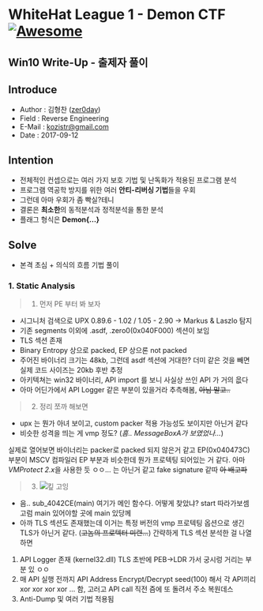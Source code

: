 # WhiteHat League 1 - Demon CTF [![Awesome](https://cdn.rawgit.com/sindresorhus/awesome/d7305f38d29fed78fa85652e3a63e154dd8e8829/media/badge.svg)](https://github.com/sindresorhus/awesome)
Win10 Write-Up - 출제자 풀이
-----------------------------------

## Introduce
* Author : 김형찬 ([zer0day](http:/zer0day.tistory.com))
* Field  : Reverse Engineering
* E-Mail : kozistr@gmail.com
* Date   : 2017-09-12

## Intention
* 전체적인 컨셉으로는 여러 가지 보호 기법 및 난독화가 적용된 프로그램 분석
* 프로그램 역공학 방지를 위한 여러 **안티-리버싱 기법**들을 우회
* 그런데 아마 우회가 ~~좀~~ 빡실?테니
* 결론은 **최소한**의 동적분석과 정적분석을 통한 분석
* 플래그 형식은 **Demon{...}**

## Solve
* 본격 초심 + 의식의 흐름 기법 풀이

### 1. Static Analysis
> 1. 먼저 PE 부터 봐 보자
-   시그니처 검색으로 UPX 0.89.6 - 1.02 / 1.05 - 2.90 -> Markus & Laszlo 탐지
-	기존 segments 이외에 .asdf, .zero0(0x040F000) 섹션이 보임
-	TLS 섹션 존재
-	Binary Entropy 상으로 packed, EP 상으론 not packed
-	주어진 바이너리 크기는 48kb, 그런데 asdf 섹션에 거대한? 더미 같은 것을 빼면 실제 코드 사이즈는 20kb 후반 추정
-	아키텍쳐는 win32 바이너리, API import 를 보니 사실상 쓰인 API 가 거의 읎다
-   아마 어딘가에서 API Logger 같은 부분이 있을거라 추측해봄, ~~아님 말고..~~
> 2. 정리 쪼까 해보면
- upx 는 뭔가 아녀 보이고, custom packer 적용 가능성도 보이지만 아닌거 같다
- 비슷한 성격을 띄는 게 vmp 정도? (*흠.. MessageBoxA가 보였었나...*)

실제로 열어보면 바이너리는 packer로 packed 되지 않은거 같고
EP(0x040473C) 부분이 MSCV 컴파일러 EP 부분과 비슷한데 뭔가 프로텍팅 되어있는 거 같다.
아마 *VMProtect 2.x*을 사용한 듯 ㅇㅇ... 는 아닌거 같고 fake signature 같따
~~아 배고파~~

> 3. ![킾 고잉](https://github.com/kozistr/whitehat-league-1/blob/master/image/gopher.png)
- 음.. sub_4042CE(main) 여기가 메인 함수다.
어떻게 찾았냐? start 따라가보셈 고럼 main 있어야할 곳에 main 있당께
- 아까 TLS 섹션도 존재했는데 이거는 특정 버전의 vmp 프로텍팅 옵션으로 생긴 TLS가 아닌거 같다. (~~고놈의 프로텍터 미련...~~)
간략하게 TLS 섹션 분석한 걸 나열하면
1. API Logger 존재 (kernel32.dll)
TLS 초반에 PEB->LDR 가서 궁시렁 거리는 부분 있 ㅇㅇ
2. 매 API 실행 전까지 API Address Encrypt/Decrypt
seed(100) 해서 각 API끼리 xor xor xor xor ... 함, 고러고 API call 직전 즘에 또 돌려서 주소 복원데스
3. Anti-Dump 및 여러 기법 적용됨
